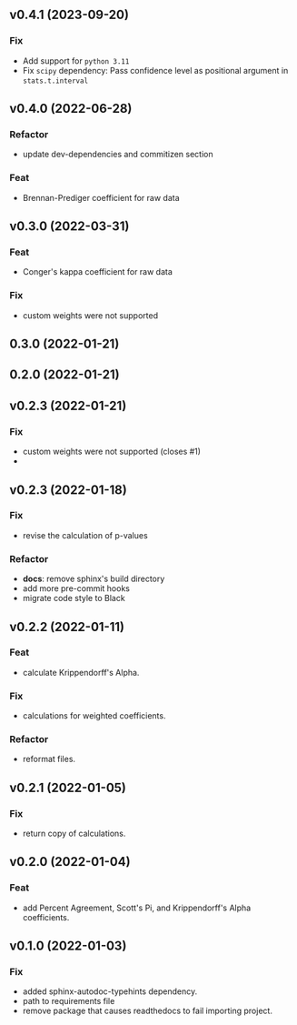 ## v0.4.1 (2023-09-20)

### Fix

- Add support for `python 3.11`
- Fix `scipy` dependency: Pass confidence level as positional argument in `stats.t.interval`

## v0.4.0 (2022-06-28)

### Refactor

- update dev-dependencies and commitizen section

### Feat

- Brennan-Prediger coefficient for raw data

## v0.3.0 (2022-03-31)

### Feat

- Conger's kappa coefficient for raw data

### Fix

- custom weights were not supported

## 0.3.0 (2022-01-21)

## 0.2.0 (2022-01-21)

## v0.2.3 (2022-01-21)

### Fix

- custom weights were not supported (closes #1)
- 
## v0.2.3 (2022-01-18)

### Fix

- revise the calculation of p-values

### Refactor

- **docs**: remove sphinx's build directory
- add more pre-commit hooks
- migrate code style to Black

## v0.2.2 (2022-01-11)

### Feat

- calculate Krippendorff's Alpha.

### Fix

- calculations for weighted coefficients.

### Refactor

- reformat files.

## v0.2.1 (2022-01-05)

### Fix

- return copy of calculations.

## v0.2.0 (2022-01-04)

### Feat

- add Percent Agreement, Scott's Pi, and Krippendorff's Alpha coefficients.

## v0.1.0 (2022-01-03)

### Fix

- added sphinx-autodoc-typehints dependency.
- path to requirements file
- remove package that causes readthedocs to fail importing project.
